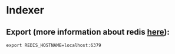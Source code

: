 
# Indexer

## Export (more information about redis [here](https://github.com/redis-developer/rust-redis-101)):

`export REDIS_HOSTNAME=localhost:6379`